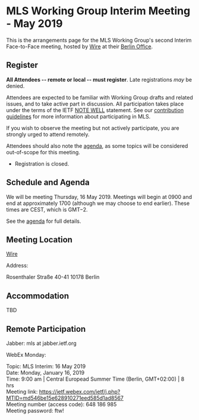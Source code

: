# MLS Working Group Interim Meeting - May 2019

This is the arrangements page for the MLS Working Group's second Interim Face-to-Face meeting,
hosted by [Wire](https://wire.com/) at their [Berlin Office](https://wire.com/en/about/).

## Register

**All Attendees -- remote or local -- must register**. Late registrations _may_ be denied.

Attendees are expected to be familiar with Working Group drafts and related issues, and to take active part in discussion. All participation takes place under the terms of the IETF [NOTE WELL](https://www.ietf.org/about/note-well.html) statement. See our [contribution guidelines](../CONTRIBUTING.md) for more information about participating in MLS.

If you wish to observe the meeting but not actively participate, you are strongly urged to attend remotely.

Attendees should also note the [agenda](agenda.md), as some topics will be considered out-of-scope for this meeting.

* Registration is closed.

## Schedule and Agenda

We will be meeting Thursday, 16 May 2019. Meetings will begin at 0900 and end at
approximately 1700 (although we may choose to end earlier).  These times are CEST, which is GMT−2.

See the [agenda](agenda.md) for full details.

## Meeting Location

[Wire](https://wire.com/)

Address:

Rosenthaler Straße 40-41 
10178 Berlin

## Accommodation

TBD
<!--
## Network

## Transportation
-->

## Remote Participation

Jabber: mls at jabber.ietf.org

WebEx Monday:
 
Topic: MLS Interim: 16 May 2019 \
Date: Monday, January 16, 2019 \
Time: 9:00 am  |  Central Europead Summer Time (Berlin, GMT+02:00)  |  8 hrs \
Meeting link: https://ietf.webex.com/ietf/j.php?MTID=md546be15e628910271eed585d1ad8567 \
Meeting number (access code): 648 186 985 \
Meeting password: ftw! 


